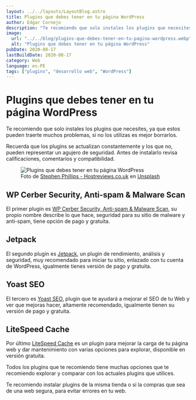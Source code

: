 ```yaml
---
layout: ../../layouts/LayoutBlog.astro
title: Plugins que debes tener en tu página WordPress
author: Edgar Cornejo
description: "Te recomiendo que solo instales los plugins que necesites, ya que estos pueden traerte muchos problemas, si no los utilizas es mejor borrarlos. Recuerda que los plugins se actualizan constantemente y los que no, pueden representar un agujero de seguridad. Antes de instalarlo revisa calificaciones, comentarios y compatibilidad."
image:
  url: "../../blog/plugins-que-debes-tener-en-tu-pagina-wordpress.webp"
  alt: "Plugins que debes tener en tu página WordPress"
pubDate: 2020-08-17
lastBuildDate: 2020-08-17
category: Web
language: es-PE
tags: ["plugins", "desarrollo web", "WordPress"]
---
```


# Plugins que debes tener en tu página WordPress

Te recomiendo que solo instales los plugins que necesites, ya que estos pueden traerte muchos problemas, si no los utilizas es mejor borrarlos.

Recuerda que los plugins se actualizan constantemente y los que no, pueden representar un agujero de seguridad. Antes de instalarlo revisa calificaciones, comentarios y compatibilidad.


<figure>
  <img src="../../blog/plugins-que-debes-tener-en-tu-pagina-wordpress.webp" alt="Plugins que debes tener en tu página WordPress"/>
  <figcaption>Foto de <a href="https://unsplash.com/es/@hostreviews" title="Stephen Phillips - Hostreviews.co.uk" target="_blank">Stephen Phillips - Hostreviews.co.uk</a> en <a href="https://unsplash.com/es/fotos/monitor-de-pantalla-plana-sSPzmL7fpWc" title="Unsplash" target="_blank">Unsplash</a>
  </figcaption>
</figure>

## WP Cerber Security, Anti-spam & Malware Scan

El primer plugin es <a href="https://wpcerber.com/" title="WP Cerber Security, Anti-spam & Malware Scan" target="_blank">WP Cerber Security, Anti-spam & Malware Scan</a>, su propio nombre describe lo que hace, seguridad para su sitio de malware y anti-spam, tiene opción de pago y gratuita.

## Jetpack

El segundo plugin es <a href="https://es.jetpack.com/" title="Jetpack" target="_blank">Jetpack</a>, un plugin de rendimiento, análisis y seguridad, muy recomendado para iniciar tu sitio, enlazado con tu cuenta de WordPress, igualmente tienes versión de pago y gratuita.

## Yoast SEO

El tercero es <a href="https://yoast.com/wordpress/plugins/seo/" title="Yoast SEO" target="_blank">Yoast SEO</a>, plugin que te ayudará a mejorar el SEO de tu Web y ver que mejoras hacer, altamente recomendado, igualmente tienen su versión de pago y gratuita.

## LiteSpeed Cache

Por último <a href="https://www.litespeedtech.com/products/cache-plugins/wordpress-acceleration" title="LiteSpeed Cache" target="_blank">LiteSpeed Cache</a> es un plugin para mejorar la carga de tu página web y dar mantenimiento con varias opciones para explorar, disponible en versión gratuita.

Todos los plugins que te recomiendo tiene muchas opciones que te recomiendo explorar y comparar con los actuales plugins que utilices.

Te recomiendo instalar plugins de la misma tienda o si la compras que sea de una web segura, para evitar errores en tu web.